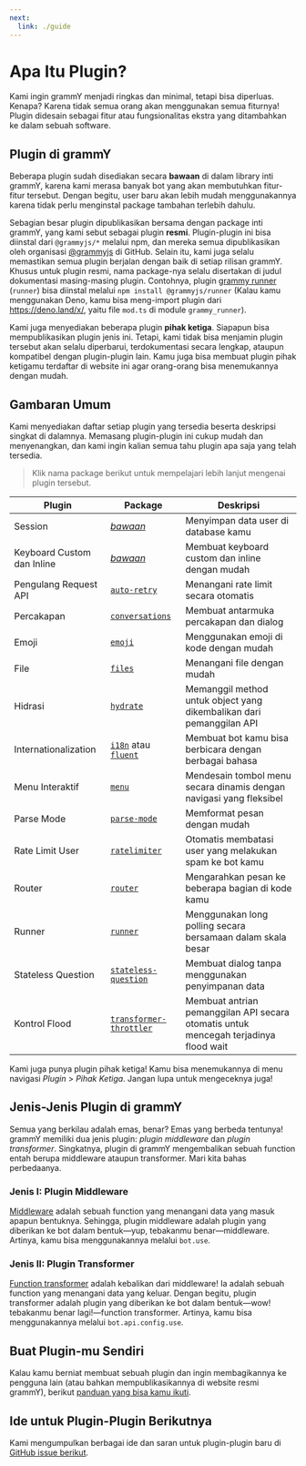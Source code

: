 ```yaml
---
next:
  link: ./guide
---
```


# Apa Itu Plugin?

Kami ingin grammY menjadi ringkas dan minimal, tetapi bisa diperluas.
Kenapa?
Karena tidak semua orang akan menggunakan semua fiturnya!
Plugin didesain sebagai fitur atau fungsionalitas ekstra yang ditambahkan ke dalam sebuah software.

## Plugin di grammY

Beberapa plugin sudah disediakan secara **bawaan** di dalam library inti grammY, karena kami merasa banyak bot yang akan membutuhkan fitur-fitur tersebut.
Dengan begitu, user baru akan lebih mudah menggunakannya karena tidak perlu menginstal package tambahan terlebih dahulu.

Sebagian besar plugin dipublikasikan bersama dengan package inti grammY, yang kami sebut sebagai plugin **resmi**.
Plugin-plugin ini bisa diinstal dari `@grammyjs/*` melalui npm, dan mereka semua dipublikasikan oleh organisasi [@grammyjs](https://github.com/grammyjs) di GitHub.
Selain itu, kami juga selalu memastikan semua plugin berjalan dengan baik di setiap rilisan grammY.
Khusus untuk plugin resmi, nama package-nya selalu disertakan di judul dokumentasi masing-masing plugin. Contohnya, plugin [grammy runner](./runner) (`runner`) bisa diinstal melalui `npm install @grammyjs/runner` (Kalau kamu menggunakan Deno, kamu bisa meng-import plugin dari <https://deno.land/x/>, yaitu file `mod.ts` di module `grammy_runner`).

Kami juga menyediakan beberapa plugin **pihak ketiga**.
Siapapun bisa mempublikasikan plugin jenis ini.
Tetapi, kami tidak bisa menjamin plugin tersebut akan selalu diperbarui, terdokumentasi secara lengkap, ataupun kompatibel dengan plugin-plugin lain.
Kamu juga bisa membuat plugin pihak ketigamu terdaftar di website ini agar orang-orang bisa menemukannya dengan mudah.

## Gambaran Umum

Kami menyediakan daftar setiap plugin yang tersedia beserta deskripsi singkat di dalamnya.
Memasang plugin-plugin ini cukup mudah dan menyenangkan, dan kami ingin kalian semua tahu plugin apa saja yang telah tersedia.

> Klik nama package berikut untuk mempelajari lebih lanjut mengenai plugin tersebut.

| Plugin                     | Package                                            | Deskripsi                                                                            |
| -------------------------- | -------------------------------------------------- | ------------------------------------------------------------------------------------ |
| Session                    | _[bawaan](./session)_                              | Menyimpan data user di database kamu                                                 |
| Keyboard Custom dan Inline | _[bawaan](./keyboard)_                             | Membuat keyboard custom dan inline dengan mudah                                      |
| Pengulang Request API      | [`auto-retry`](./auto-retry)                       | Menangani rate limit secara otomatis                                                 |
| Percakapan                 | [`conversations`](./conversations)                 | Membuat antarmuka percakapan dan dialog                                              |
| Emoji                      | [`emoji`](./emoji)                                 | Menggunakan emoji di kode dengan mudah                                               |
| File                       | [`files`](./files)                                 | Menangani file dengan mudah                                                          |
| Hidrasi                    | [`hydrate`](./hydrate)                             | Memanggil method untuk object yang dikembalikan dari pemanggilan API                 |
| Internationalization       | [`i18n`](./i18n) atau [`fluent`](./fluent)         | Membuat bot kamu bisa berbicara dengan berbagai bahasa                               |
| Menu Interaktif            | [`menu`](./menu)                                   | Mendesain tombol menu secara dinamis dengan navigasi yang fleksibel                  |
| Parse Mode                 | [`parse-mode`](./parse-mode)                       | Memformat pesan dengan mudah                                                         |
| Rate Limit User            | [`ratelimiter`](./ratelimiter)                     | Otomatis membatasi user yang melakukan spam ke bot kamu                              |
| Router                     | [`router`](./router)                               | Mengarahkan pesan ke beberapa bagian di kode kamu                                    |
| Runner                     | [`runner`](./runner)                               | Menggunakan long polling secara bersamaan dalam skala besar                          |
| Stateless Question         | [`stateless-question`](./stateless-question)       | Membuat dialog tanpa menggunakan penyimpanan data                                    |
| Kontrol Flood              | [`transformer-throttler`](./transformer-throttler) | Membuat antrian pemanggilan API secara otomatis untuk mencegah terjadinya flood wait |

Kami juga punya plugin pihak ketiga!
Kamu bisa menemukannya di menu navigasi _Plugin_ > _Pihak Ketiga_.
Jangan lupa untuk mengeceknya juga!

## Jenis-Jenis Plugin di grammY

Semua yang berkilau adalah emas, benar?
Emas yang berbeda tentunya!
grammY memiliki dua jenis plugin: _plugin middleware_ dan _plugin transformer_.
Singkatnya, plugin di grammY mengembalikan sebuah function entah berupa middleware ataupun transformer.
Mari kita bahas perbedaanya.

### Jenis I: Plugin Middleware

[Middleware](../guide/middleware) adalah sebuah function yang menangani data yang masuk apapun bentuknya.
Sehingga, plugin middleware adalah plugin yang diberikan ke bot dalam bentuk—yup, tebakanmu benar—middleware.
Artinya, kamu bisa menggunakannya melalui `bot.use`.

### Jenis II: Plugin Transformer

[Function transformer](../advanced/transformers) adalah kebalikan dari middleware!
Ia adalah sebuah function yang menangani data yang keluar.
Dengan begitu, plugin transformer adalah plugin yang diberikan ke bot dalam bentuk—wow! tebakanmu benar lagi!—function transformer.
Artinya, kamu bisa menggunakannya melalui `bot.api.config.use`.

## Buat Plugin-mu Sendiri

Kalau kamu berniat membuat sebuah plugin dan ingin membagikannya ke pengguna lain (atau bahkan mempublikasikannya di website resmi grammY), berikut [panduan yang bisa kamu ikuti](./guide).

## Ide untuk Plugin-Plugin Berikutnya

Kami mengumpulkan berbagai ide dan saran untuk plugin-plugin baru di [GitHub issue berikut](https://github.com/grammyjs/grammY/issues/110).
